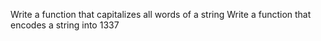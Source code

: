 Write a function that capitalizes all words of a string
Write a function that encodes a string into 1337
